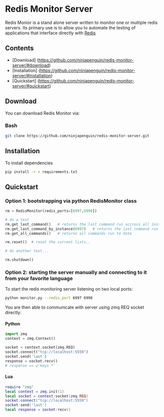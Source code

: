 Redis Monitor Server
====================

Redis Monior is a stand alone server written to monitor one or multiple redis servers. Its primary use is to allow you to automate the testing of applications that interface directly with [Redis](http://www.redis.io)

## Contents
 * [Download] (https://github.com/ninjapenguin/redis-monitor-server/#download)
 * [Installation] (https://github.com/ninjapenguin/redis-monitor-server/#installation)
 * [Quickstart] (https://github.com/ninjapenguin/redis-monitor-server/#quickstart)

## Download

You can download Redis Monitor via:

### Bash

```bash
git clone https://github.com/ninjapenguin/redis-monitor-server.git
````

## Installation

To install dependencies

 ```bash
 pip install -r < requirements.txt
 ````

## Quickstart

### Option 1: bootstrapping via python RedisMonitor class

```python
rm = RedisMonitor(redis_ports=[6997,6998])

# do a test
rm.get_last_command()	# returns the last command run accross all instances
rm.get_last_command_by_instance(6997)	# returns the last command run on instance @ port 6997
rm.get_all_commands()	# returns all commands run to date

rm.reset()	# reset the current lists..

# do another test...

rm.shutdown()
````

### Option 2: starting the server manually and connecting to it from your favorite language

To start the redis monitoring server listening on two local ports:

```bash
python monitor.py --redis_port 6997 6998
````

You are then able to communicate with server using zmq REQ socket directly:

#### Python

```python
import zmq
context = zmq.Context()

socket = context.socket(zmq.REQ)
socket.connect("tcp://localhost:5559")
socket.send('last')
response = socket.recv()
# response == u'keys *'
````

#### Lua

```lua
require "zmq"
local context = zmq.init(1)
local socket = context:socket(zmq.REQ)
socket:connect("tcp://localhost:5559")
socket:send('last')
local response = socket:recv()
````